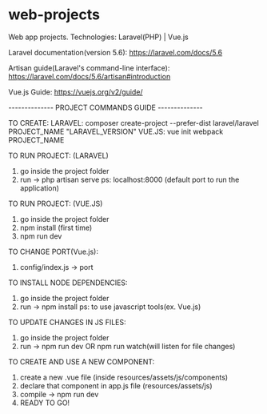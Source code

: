 # web-projects
Web app projects.
Technologies: Laravel(PHP) | Vue.js

Laravel documentation(version 5.6): https://laravel.com/docs/5.6

Artisan guide(Laravel's command-line interface): https://laravel.com/docs/5.6/artisan#introduction

Vue.js Guide: https://vuejs.org/v2/guide/

-------------- PROJECT COMMANDS GUIDE --------------

TO CREATE:
LARAVEL: composer create-project --prefer-dist laravel/laravel PROJECT_NAME "LARAVEL_VERSION"
VUE.JS: vue init webpack PROJECT_NAME

TO RUN PROJECT: (LARAVEL)
1. go inside the project folder
2. run -> php artisan serve
ps: localhost:8000 (default port to run the application)

TO RUN PROJECT: (VUE.JS)
1. go inside the project folder
2. npm install (first time)
3. npm run dev

TO CHANGE PORT(Vue.js):
1. config/index.js -> port

TO INSTALL NODE DEPENDENCIES:
1. go inside the project folder
2. run -> npm install
ps: to use javascript tools(ex. Vue.js)

TO UPDATE CHANGES IN JS FILES:
1. go inside the project folder
2. run -> npm run dev OR npm run watch(will listen for file changes)

TO CREATE AND USE A NEW COMPONENT:
1. create a new .vue file (inside resources/assets/js/components)
2. declare that component in app.js file (resources/assets/js)
3. compile -> npm run dev
4. READY TO GO!